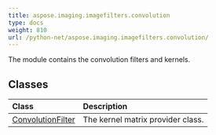 ```yaml
---
title: aspose.imaging.imagefilters.convolution
type: docs
weight: 810
url: /python-net/aspose.imaging.imagefilters.convolution/
---
```



The module contains the convolution filters and kernels.

## **Classes**
| **Class** | **Description** |
| :- | :- |
| [ConvolutionFilter](/imaging/python-net/aspose.imaging.imagefilters.convolution/convolutionfilter/) | The kernel matrix provider class. |
